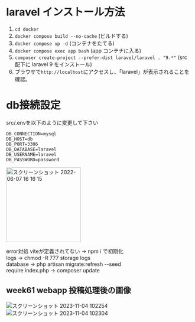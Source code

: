 # laravel インストール方法

1. `cd docker`
2. `docker compose build --no-cache` (ビルドする)
3. `docker compose up -d` (コンテナをたてる)
4. `docker compose exec app bash` (app コンテナに入る)
5. `composer create-project --prefer-dist laravel/laravel . "9.*"` (src 配下に laravel 9 をインストール)
6. ブラウザで`http://localhost`にアクセスし、「laravel」が表示されることを確認。

# db接続設定
src/.envを以下のように変更して下さい
```
DB_CONNECTION=mysql
DB_HOST=db
DB_PORT=3306
DB_DATABASE=laravel
DB_USERNAME=laravel
DB_PASSWORD=password
```
<img width="202" alt="スクリーンショット 2022-06-07 16 16 15" src="https://user-images.githubusercontent.com/74942852/172319499-e9457712-e1c6-4f3b-aa64-53a748b39d1a.png">

error対処
viteが定義されてない -> npm i で初期化  
logs -> chmod -R 777 storage logs  
database -> php artisan migrate:refresh --seed  
require index.php -> composer update  

## week61 webapp 投稿処理後の画像
![スクリーンショット 2023-11-04 102254](https://github.com/posse-ap/gen3.0-Yuma-Tsukakoshi/assets/107422037/3f5de6ee-d0e8-4ade-9b89-6fad93c58b27)
![スクリーンショット 2023-11-04 102304](https://github.com/posse-ap/gen3.0-Yuma-Tsukakoshi/assets/107422037/54cdabfc-a1ae-4f14-ba8a-c047d69c35eb)


